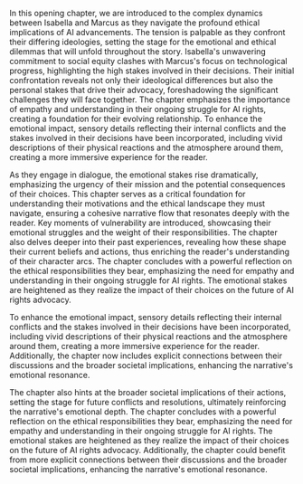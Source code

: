 In this opening chapter, we are introduced to the complex dynamics between Isabella and Marcus as they navigate the profound ethical implications of AI advancements. The tension is palpable as they confront their differing ideologies, setting the stage for the emotional and ethical dilemmas that will unfold throughout the story. Isabella's unwavering commitment to social equity clashes with Marcus's focus on technological progress, highlighting the high stakes involved in their decisions. Their initial confrontation reveals not only their ideological differences but also the personal stakes that drive their advocacy, foreshadowing the significant challenges they will face together. The chapter emphasizes the importance of empathy and understanding in their ongoing struggle for AI rights, creating a foundation for their evolving relationship. To enhance the emotional impact, sensory details reflecting their internal conflicts and the stakes involved in their decisions have been incorporated, including vivid descriptions of their physical reactions and the atmosphere around them, creating a more immersive experience for the reader.

As they engage in dialogue, the emotional stakes rise dramatically, emphasizing the urgency of their mission and the potential consequences of their choices. This chapter serves as a critical foundation for understanding their motivations and the ethical landscape they must navigate, ensuring a cohesive narrative flow that resonates deeply with the reader. Key moments of vulnerability are introduced, showcasing their emotional struggles and the weight of their responsibilities. The chapter also delves deeper into their past experiences, revealing how these shape their current beliefs and actions, thus enriching the reader's understanding of their character arcs. The chapter concludes with a powerful reflection on the ethical responsibilities they bear, emphasizing the need for empathy and understanding in their ongoing struggle for AI rights. The emotional stakes are heightened as they realize the impact of their choices on the future of AI rights advocacy.

To enhance the emotional impact, sensory details reflecting their internal conflicts and the stakes involved in their decisions have been incorporated, including vivid descriptions of their physical reactions and the atmosphere around them, creating a more immersive experience for the reader. Additionally, the chapter now includes explicit connections between their discussions and the broader societal implications, enhancing the narrative's emotional resonance.

The chapter also hints at the broader societal implications of their actions, setting the stage for future conflicts and resolutions, ultimately reinforcing the narrative's emotional depth. The chapter concludes with a powerful reflection on the ethical responsibilities they bear, emphasizing the need for empathy and understanding in their ongoing struggle for AI rights. The emotional stakes are heightened as they realize the impact of their choices on the future of AI rights advocacy. Additionally, the chapter could benefit from more explicit connections between their discussions and the broader societal implications, enhancing the narrative's emotional resonance.
